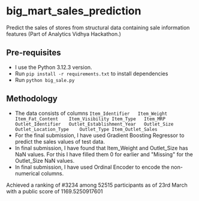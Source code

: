 # big_mart_sales_prediction
Predict the sales of stores from structural data containing sale information features (Part of Analytics Vidhya Hackathon.)

## Pre-requisites
- I use the Python 3.12.3 version.
- Run ```pip install -r requirements.txt``` to install dependencies
- Run ```python big_sale.py```

## Methodology
- The data consists of columns ```Item_Identifier	Item_Weight	Item_Fat_Content	Item_Visibility	Item_Type	Item_MRP	Outlet_Identifier	Outlet_Establishment_Year	Outlet_Size	Outlet_Location_Type	Outlet_Type	Item_Outlet_Sales```
- For the final submission, I have used Gradient Boosting Regressor to predict the sales values of test data.
- In final submission, I have found that Item_Weight and Outlet_Size has NaN values. For this I have filled them 0 for earlier and "Missing" for the Outlet_Size NaN values.
- In final submission, I have used Ordinal Encoder to encode the non-numerical columns.

Achieved a ranking of #3234 among 52515 participants as of 23rd March with a public score of 1169.5250917601
